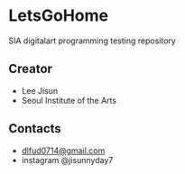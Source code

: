 # LetsGoHome
SIA digitalart programming testing repository

## Creator
- Lee Jisun
- Seoul Institute of the Arts

## Contacts
+ dlfud0714@gmail.com
+ instagram @jisunnyday7
